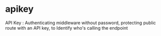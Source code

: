 # apikey
API Key : Authenticating middleware without password, 
protecting public route with an API key, to Identify who's calling the endpoint  
